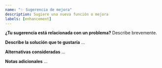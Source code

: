```yaml
---
name: "✨ Sugerencia de mejora"
description: Sugiere una nueva función o mejora
labels: [enhancement]
---
```


**¿Tu sugerencia está relacionada con un problema?**
Describe brevemente.

**Describe la solución que te gustaría**
...

**Alternativas consideradas**
...

**Notas adicionales**
...
